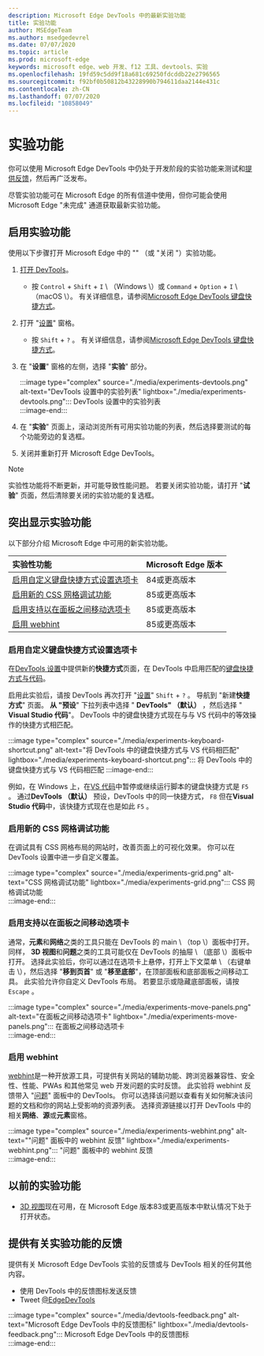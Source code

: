 ```yaml
---
description: Microsoft Edge DevTools 中的最新实验功能
title: 实验功能
author: MSEdgeTeam
ms.author: msedgedevrel
ms.date: 07/07/2020
ms.topic: article
ms.prod: microsoft-edge
keywords: microsoft edge、web 开发、f12 工具、devtools、实验
ms.openlocfilehash: 19fd59c5dd9f18a681c69250fdcddb22e2796565
ms.sourcegitcommit: f92bf0b50812b43228990b794611daa2144e431c
ms.contentlocale: zh-CN
ms.lasthandoff: 07/07/2020
ms.locfileid: "10858049"
---
```

# 实验功能  

你可以使用 Microsoft Edge DevTools 中仍处于开发阶段的实验功能来测试和[提供反馈](#providing-feedback-on-experimental-features)，然后再广泛发布。  

尽管实验功能可在 Microsoft Edge 的所有信道中使用，但你可能会使用 Microsoft Edge "未完成" 通道获取最新实验功能。  

## 启用实验功能  

使用以下步骤打开 Microsoft Edge 中的 "\" （或 "关闭 \"）实验功能。  

1.  [打开 DevTools][DevtoolsOpen]。  
     *   按 `Control` + `Shift` + `I` \ （Windows \）或 `Command` + `Option` + `I` \ （macOS \）。  有关详细信息，请参阅[Microsoft Edge DevTools 键盘快捷方式][DevToolsShortcuts]。  
1.  打开 "[设置][DevToolsCustomizeSettings]" 窗格。  
    *   按 `Shift` + `?` 。  有关详细信息，请参阅[Microsoft Edge DevTools 键盘快捷方式][DevToolsShortcuts]。  
1.  在 "**设置**" 窗格的左侧，选择 "**实验**" 部分。  
    
    :::image type="complex" source="./media/experiments-devtools.png" alt-text="DevTools 设置中的实验列表" lightbox="./media/experiments-devtools.png":::
       DevTools 设置中的实验列表  
    :::image-end:::  
    
1.  在 "**实验**" 页面上，滚动浏览所有可用实验功能的列表，然后选择要测试的每个功能旁边的复选框。  
1.  关闭并重新打开 Microsoft Edge DevTools。  

> [!NOTE]
> 实验性功能将不断更新，并可能导致性能问题。  若要关闭实验功能，请打开 "**试验**" 页面，然后清除要关闭的实验功能的复选框。  

## 突出显示实验功能  

以下部分介绍 Microsoft Edge 中可用的新实验功能。  

| 实验性功能 | Microsoft Edge 版本 |  
|:--- |:--- |  
| [启用自定义键盘快捷方式设置选项卡](#enable-custom-keyboard-shortcuts-settings-tab) | 84或更高版本 |
| [启用新的 CSS 网格调试功能](#enable-new-css-grid-debugging-features) | 85或更高版本 |  
| [启用支持以在面板之间移动选项卡](#enable-support-to-move-tabs-between-panels) | 85或更高版本 |  
| [启用 webhint](#enable-webhint) | 85或更高版本 |  

### 启用自定义键盘快捷方式设置选项卡

在[DevTools 设置][DevToolsCustomizeSettings]中提供新的**快捷方式**页面，在 DevTools 中启用匹配的[键盘快捷方式][DevToolsShortcuts][与代码][VisualstudioCode]。  

启用此实验后，请按 DevTools 再次打开 "[设置][DevToolsCustomizeSettings]" `Shift` + `?` 。  导航到 "新建**快捷方式**" 页面。  **从 "预设**" 下拉列表中选择 " **DevTools" （默认）** ，然后选择 " **Visual Studio 代码**"。  DevTools 中的键盘快捷方式现在与与 VS 代码中的等效操作的快捷方式相匹配。  

:::image type="complex" source="./media/experiments-keyboard-shortcut.png" alt-text="将 DevTools 中的键盘快捷方式与 VS 代码相匹配" lightbox="./media/experiments-keyboard-shortcut.png":::
   将 DevTools 中的键盘快捷方式与 VS 代码相匹配
:::image-end:::  

例如，在 Windows 上，在[VS 代码][VisualstudioCodeShortcutsKeyboardWindows]中暂停或继续运行脚本的键盘快捷方式是 `F5` 。  通过**DevTools （默认）** 预设，DevTools 中的同一快捷方式， `F8` 但在**Visual Studio 代码**中，该快捷方式现在也是如此 `F5` 。  

### 启用新的 CSS 网格调试功能  

在调试具有 CSS 网格布局的网站时，改善页面上的可视化效果。  你可以在 DevTools 设置中进一步自定义覆盖。  

:::image type="complex" source="./media/experiments-grid.png" alt-text="CSS 网格调试功能" lightbox="./media/experiments-grid.png":::
   CSS 网格调试功能  
:::image-end:::  

<!--Available in Microsoft Edge version 85 and later.  -->  

### 启用支持以在面板之间移动选项卡  

通常，**元素**和**网络**之类的工具只能在 DevTools 的 main \ （top \）面板中打开。  同样， **3D 视图**和**问题**之类的工具可能仅在 DevTools 的抽屉 \ （底部 \）面板中打开。  选择此实验后，你可以通过在选项卡上悬停，打开上下文菜单 \ （右键单击 \），然后选择 "**移到页首**" 或 "**移至底部**"，在顶部面板和底部面板之间移动工具。   此实验允许你自定义 DevTools 布局。  若要显示或隐藏底部面板，请按 `Escape` 。  

:::image type="complex" source="./media/experiments-move-panels.png" alt-text="在面板之间移动选项卡" lightbox="./media/experiments-move-panels.png":::
   在面板之间移动选项卡  
:::image-end:::  

<!--Available in Microsoft Edge version 85 and later.  -->  

### 启用 webhint  

[webhint][WebhintMain]是一种开放源工具，可提供有关网站的辅助功能、跨浏览器兼容性、安全性、性能、PWAs 和其他常见 web 开发问题的实时反馈。  此实验将 webhint 反馈带入 "[问题][DevtoolsIssues]" 面板中的 DevTools。  你可以选择该问题以查看有关如何解决该问题的文档和你的网站上受影响的资源列表。  选择资源链接以打开 DevTools 中的相关**网络**、**源**或**元素**窗格。  

:::image type="complex" source="./media/experiments-webhint.png" alt-text=""问题" 面板中的 webhint 反馈" lightbox="./media/experiments-webhint.png":::
   "问题" 面板中的 webhint 反馈  
:::image-end:::      

<!--Available in Microsoft Edge version 85 and later.  -->  

## 以前的实验功能  

*   [3D 视图][Devtools3dViewIndex]现在可用，在 Microsoft Edge 版本83或更高版本中默认情况下处于打开状态。  

## 提供有关实验功能的反馈  

提供有关 Microsoft Edge DevTools 实验的反馈或与 DevTools 相关的任何其他内容。  

*   使用 DevTools 中的反馈图标发送反馈  
*   Tweet [@EdgeDevTools][TwitterEdgedevtools]  

:::image type="complex" source="./media/devtools-feedback.png" alt-text="Microsoft Edge DevTools 中的反馈图标" lightbox="./media/devtools-feedback.png":::
   Microsoft Edge DevTools 中的反馈图标  
:::image-end:::  

<!-- links -->  

[Devtools3dViewIndex]: ./3d-view/index.md "3D 视图 |Microsoft 文档"  
[DevtoolsIssues]: ./issues/index.md "查找并修复 Microsoft Edge DevTools 问题工具的问题 |Microsoft 文档"  
[DevToolsCustomizeSettings]: ./customize/index.md#settings "设置-自定义 Microsoft Edge DevTools |Microsoft 文档"  
[DevToolsShortcuts]: ./shortcuts.md "Microsoft Edge DevTools 键盘快捷方式 |Microsoft 文档"  
[DevtoolsOpen]: ./open.md "打开 Microsoft Edge DevTools |Microsoft 文档"  

[TwitterEdgedevtools]: https://www.twitter.com/EdgeDevTools "Microsoft Edge DevTools |Twitter"  

[VisualstudioCode]: https://code.visualstudio.com "Visual Studio 代码"  
[VisualstudioCodeShortcutsKeyboardWindows]: https://code.visualstudio.com/shortcuts/keyboard-shortcuts-windows.pdf "适用于 Windows 的 Visual Studio 代码键盘快捷方式 |Visual Studio 代码"  

[WebhintMain]: https://webhint.io "webhint" 
